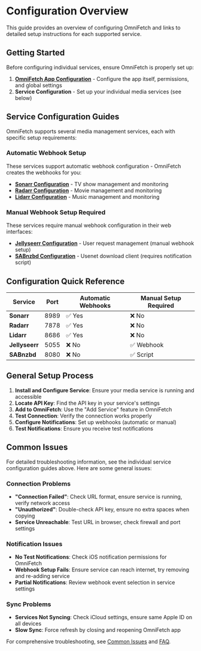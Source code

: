 # Configuration Overview

This guide provides an overview of configuring OmniFetch and links to detailed setup instructions for each supported service.

## Getting Started

Before configuring individual services, ensure OmniFetch is properly set up:

1. **[OmniFetch App Configuration](omnifetch-app.md)** - Configure the app itself, permissions, and global settings
2. **Service Configuration** - Set up your individual media services (see below)

## Service Configuration Guides

OmniFetch supports several media management services, each with specific setup requirements:

### Automatic Webhook Setup

These services support automatic webhook configuration - OmniFetch creates the webhooks for you:

- **[Sonarr Configuration](services/sonarr.md)** - TV show management and monitoring
- **[Radarr Configuration](services/radarr.md)** - Movie management and monitoring  
- **[Lidarr Configuration](services/lidarr.md)** - Music management and monitoring

### Manual Webhook Setup Required

These services require manual webhook configuration in their web interfaces:

- **[Jellyseerr Configuration](services/jellyseerr.md)** - User request management (manual webhook setup)
- **[SABnzbd Configuration](services/sabnzbd.md)** - Usenet download client (requires notification script)

## Configuration Quick Reference

| Service | Port | Automatic Webhooks | Manual Setup Required |
|---------|------|-------------------|---------------------|
| **Sonarr** | 8989 | ✅ Yes | ❌ No |
| **Radarr** | 7878 | ✅ Yes | ❌ No |
| **Lidarr** | 8686 | ✅ Yes | ❌ No |
| **Jellyseerr** | 5055 | ❌ No | ✅ Webhook |
| **SABnzbd** | 8080 | ❌ No | ✅ Script |

## General Setup Process

1. **Install and Configure Service**: Ensure your media service is running and accessible
2. **Locate API Key**: Find the API key in your service's settings
3. **Add to OmniFetch**: Use the "Add Service" feature in OmniFetch
4. **Test Connection**: Verify the connection works properly
5. **Configure Notifications**: Set up webhooks (automatic or manual)
6. **Test Notifications**: Ensure you receive test notifications

## Common Issues

For detailed troubleshooting information, see the individual service configuration guides above. Here are some general issues:

### Connection Problems

- **"Connection Failed"**: Check URL format, ensure service is running, verify network access
- **"Unauthorized"**: Double-check API key, ensure no extra spaces when copying
- **Service Unreachable**: Test URL in browser, check firewall and port settings

### Notification Issues  

- **No Test Notifications**: Check iOS notification permissions for OmniFetch
- **Webhook Setup Fails**: Ensure service can reach internet, try removing and re-adding service
- **Partial Notifications**: Review webhook event selection in service settings

### Sync Problems

- **Services Not Syncing**: Check iCloud settings, ensure same Apple ID on all devices
- **Slow Sync**: Force refresh by closing and reopening OmniFetch app

For comprehensive troubleshooting, see [Common Issues](../troubleshooting/common-issues.md) and [FAQ](../troubleshooting/faq.md).
